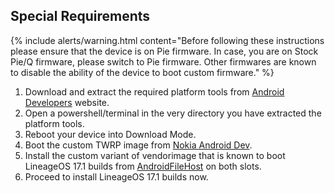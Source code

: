 ## Special Requirements

{% include alerts/warning.html content="Before following these instructions please ensure that the device is on Pie firmware. In case, you are on Stock Pie/Q firmware, please switch to Pie firmware. Other firmwares are known to disable the ability of the device to boot custom firmware." %}
1. Download and extract the required platform tools from [Android Developers](https://developer.android.com/studio/releases/platform-tools) website.
2. Open a powershell/terminal in the very directory you have extracted the platform tools.
3. Reboot your device into Download Mode.
4. Boot the custom TWRP image from [Nokia Android Dev](https://github.com/nokia-dev/android_device_nokia_PL2-TWRP/releases/download/20191004/twrp-3.3.1-PL2.img).
5. Install the custom variant of vendorimage that is known to boot LineageOS 17.1 builds from [AndroidFileHost](https://www.androidfilehost.com/?fid=4349826312261717564) on both slots.
6. Proceed to install LineageOS 17.1 builds now.
